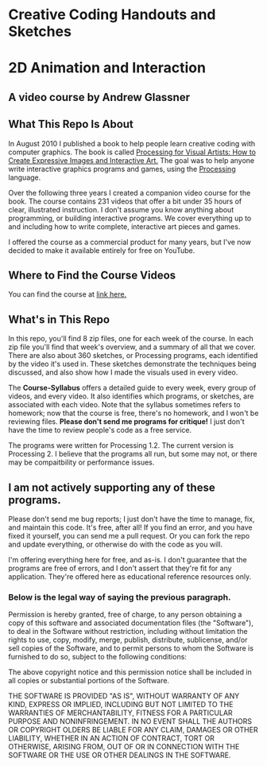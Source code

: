 # Creative Coding Handouts and Sketches

# 2D Animation and Interaction
## A video course by Andrew Glassner

## What This Repo Is About

In August 2010 I published a book to help people learn creative coding with computer graphics.
The book is called
[Processing for Visual Artists: How to Create Expressive Images and Interactive Art.](https://www.amazon.com/dp/1568817169)
The goal was to help anyone write interactive graphics programs and games,
using the [Processing](https://processing.org/) language.

Over the following three years I created a companion video course for the book.
The course contains 231 videos that offer a bit under 35 hours of clear, illustrated
instruction. I don't assume you know anything about programming, or building interactive
programs. We cover everything up to and including how to write complete, interactive art pieces and games.

I offered the course as a commercial product for many years, but I've now decided to
make it available entirely for free on YouTube.

## Where to Find the Course Videos

You can find the course at [link here.](https://link-here)

## What's in This Repo

In this repo, you'll find 8 zip files, one for each week of the course. In each zip
file you'll find that week's overview, and a summary of all that we cover.
There are also about 360 sketches, or Processing programs, each identified by the
video it's used in. These sketches demonstrate the techniques being discussed,
and also show how I made the visuals used in every video.

The **Course-Syllabus** offers a detailed guide to every week, every group of 
videos, and every video. It also identifies which programs, or sketches, are 
associated with each video. Note that the syllabus sometimes refers to homework;
now that the course is free, there's no homework, and I won't be reviewing files.
**Please don't send me programs for critique!** I just don't have the time to 
review people's code as a free service.

The programs were written for Processing 1.2. The current version is Processing 2.
I believe that the programs all run, but some may not, or there may be compaitbility
or performance issues. 

## I am not actively supporting any of these programs.

Please don't send me bug reports; I just don't have the time to manage, fix, and
maintain this code. It's free, after all! If you find an error, and you
have fixed it yourself, you can send me a pull request. Or you can fork the repo
and update everything, or otherwise do with the code as you will.

I'm offering everything here for free, and as-is. I don't guarantee that the programs
are free of errors, and I don't assert that they're fit for any application. They're
offered here as educational reference resources only.

### Below is the legal way of saying the previous paragraph.

Permission is hereby granted, free of charge, to any person obtaining a copy of this 
software and associated documentation files (the "Software"), to deal in the Software 
without restriction, including without limitation the rights to use, copy, modify, 
merge, publish, distribute, sublicense, and/or sell copies of the Software, and to 
permit persons to whom the Software is furnished to do so, subject to the following conditions:

The above copyright notice and this permission notice shall be included in all 
copies or substantial portions of the Software.

THE SOFTWARE IS PROVIDED "AS IS", WITHOUT WARRANTY OF ANY KIND, EXPRESS OR IMPLIED, 
INCLUDING BUT NOT LIMITED TO THE WARRANTIES OF MERCHANTABILITY, FITNESS FOR A 
PARTICULAR PURPOSE AND NONINFRINGEMENT. IN NO EVENT SHALL THE AUTHORS OR COPYRIGHT 
OLDERS BE LIABLE FOR ANY CLAIM, DAMAGES OR OTHER LIABILITY, WHETHER IN AN ACTION 
OF CONTRACT, TORT OR OTHERWISE, ARISING FROM, OUT OF OR IN CONNECTION WITH THE 
SOFTWARE OR THE USE OR OTHER DEALINGS IN THE SOFTWARE. 
